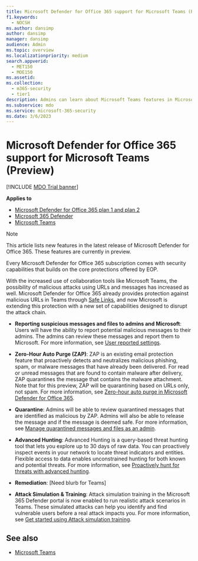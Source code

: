 ```yaml
---
title: Microsoft Defender for Office 365 support for Microsoft Teams (Preview)
f1.keywords: 
  - NOCSH
ms.author: dansimp
author: dansimp
manager: dansimp
audience: Admin
ms.topic: overview
ms.localizationpriority: medium
search.appverid: 
  - MET150
  - MOE150
ms.assetid: 
ms.collection: 
  - m365-security
  - tier1
description: Admins can learn about Microsoft Teams features in Microsoft Defender for Office 365.
ms.subservice: mdo
ms.service: microsoft-365-security
ms.date: 3/6/2023
---
```


# Microsoft Defender for Office 365 support for Microsoft Teams (Preview)

[!INCLUDE [MDO Trial banner](../includes/mdo-trial-banner.md)]

**Applies to**
- [Microsoft Defender for Office 365 plan 1 and plan 2](defender-for-office-365.md)
- [Microsoft 365 Defender](../defender/microsoft-365-defender.md)
- [Microsoft Teams](/microsoftteams/teams-overview)

> [!NOTE]
> This article lists new features in the latest release of Microsoft Defender for Office 365. These features are currently in preview.

Every Microsoft Defender for Office 365 subscription comes with security capabilities that builds on the core protections offered by EOP. 

With the increased use of collaboration tools like Microsoft Teams, the possibility of malicious attacks using URLs and messages has increased as well. Microsoft Defender for Office 365 already provides protection against malicious URLs in Teams through [Safe Links](safe-links-about.md), and now Microsoft is extending this protection with a new set of capabilities designed to disrupt the attack chain. 

- **Reporting suspicious messages and files to admins and Microsoft**: Users will have the ability to report potential malicious messages to their admins. The admins can review these messages and report them to Microsoft. For more information, see [User reported settings](submissions-user-reported-messages-custom-mailbox.md).

- **Zero-Hour Auto Purge (ZAP)**: ZAP is an existing email protection feature that proactively detects and neutralizes malicious phishing, spam, or malware messages that have already been delivered. For read or unread messages that are found to contain malware after delivery, ZAP quarantines the message that contains the malware attachment. Note that for this preview, ZAP will be quarantining based on URLs only, not spam. For more information, see [Zero-hour auto purge in Microsoft Defender for Office 365](zero-hour-auto-purge.md#zero-hour-auto-purge-zap-for-microsoft-teams).

- **Quarantine**: Admins will be able to review quarantined messages that are identified as malicious by ZAP. Admins will also be able to release the message and if the message is deemed safe. For more information, see [Manage quarantined messages and files as an admin](quarantine-admin-manage-messages-files.md#use-the-microsoft-365-defender-portal-to-manage-quarantined-messages-in-microsoft-teams).

- **Advanced Hunting**: Advanced Hunting is a query-based threat hunting tool that lets you explore up to 30 days of raw data. You can proactively inspect events in your network to locate threat indicators and entities. Flexible access to data enables unconstrained hunting for both known and potential threats. For more information, see [Proactively hunt for threats with advanced hunting](../defender/advanced-hunting-overview.md).

- **Remediation**: [Need blurb for Teams] 

- **Attack Simulation & Training**: Attack simulation training in the Microsoft 365 Defender portal is now enabled to run realistic attack scenarios in Teams. These simulated attacks can help you identify and find vulnerable users before a real attack impacts you. For more information, see [Get started using Attack simulation training](attack-simulation-training-get-started.md). 

## See also

- [Microsoft Teams](/microsoftteams/teams-overview)